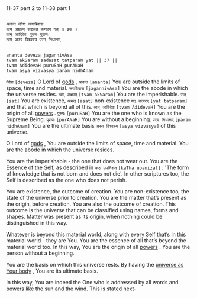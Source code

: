 ## <a name='_37_part_2'></a>
11-37 part 2 to 11-38 part 1


```shloka-sa

अनन्त देवेश जगन्निवास
त्वम् अक्षरम् सदसत् तत्परम् यत् ॥ ३७ ॥
त्वम् आदिदेवः पुरुषः पुराणः
त्वम् अस्य विश्वस्य परम् निधानम्

```
```shloka-sa-hk

ananta deveza jagannivAsa
tvam akSaram sadasat tatparam yat || 37 ||
tvam AdidevaH puruSaH purANaH
tvam asya vizvasya param nidhAnam

```
`देवेश` `[deveza]` O Lord of 
[gods](4-12.md#gods_and_other_powers)
, `अनन्त` `[ananta]` You are outside the limits of space, time and material. `जगन्निवास` `[jagannivAsa]` You are the abode in which the universe resides. `त्वम् अक्षरम्` `[tvam akSaram]` You are the imperishable. `सत्` `[sat]` You are existence, `असत्` `[asat]` non-existence `यत् तत्परम्` `[yat tatparam]` and that which is beyond all of this. `त्वम् आदिदेवः` `[tvam AdidevaH]` You are the origin of all 
[powers](4-12.md#gods_and_other_powers)
. `पुरुषः` `[puruSaH]` You are the one who is known as the Supreme Being. `पुराणः` `[purANaH]` You are without a beginning. `परम् निधानम्` `[param nidhAnam]` You are the ultimate basis `अस्य विश्वस्य` `[asya vizvasya]` of this universe.

O Lord of 
[gods](4-12.md#gods_and_other_powers)
, You are outside the limits of space, time and material. You are the abode in which the universe resides. 

You are the imperishable - the one that does not wear out. You are the Essence of the Self, as described in 
`कठ उपनिशत्` `[kaTha upanizat]` :
 'The form of knowledge that is not born and does not die'. In other scriptures too, the Self is described as the one who does not perish. 

You are existence, the outcome of creation. You are non-existence too, the state of the universe prior to creation. You are the matter that’s present as the origin, before creation. You are also the outcome of creation. This outcome is the universe that can be classified using names, forms and shapes. Matter was present as its origin, when nothing could be distinguished in this way. 

Whatever is beyond this material world, along with every Self that’s in this material world - they are You. You are the essence of all that’s beyond the material world too. In this way, You are the origin of all 
[powers](4-12.md#gods_and_other_powers)
. You are the person without a beginning.

You are the basis on which this universe rests. By having the 
[universe as Your body](universe_as_his_body)
, You are its ultimate basis.

In this way, You are indeed the One who is addressed by all words and 
[powers](4-12.md#gods_and_other_powers)
 like the sun and the wind. This is stated next-


